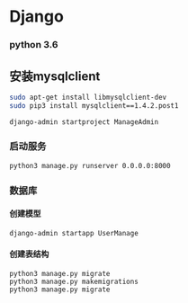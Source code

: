 # Django

### python 3.6


## 安装mysqlclient
```sh
sudo apt-get install libmysqlclient-dev
sudo pip3 install mysqlclient==1.4.2.post1
```







```sh
django-admin startproject ManageAdmin
```

### 启动服务
```sh
python3 manage.py runserver 0.0.0.0:8000
```



### 数据库
#### 创建模型
```
django-admin startapp UserManage
```


#### 创建表结构
```
python3 manage.py migrate
python3 manage.py makemigrations
python3 manage.py migrate
```
